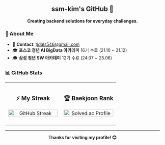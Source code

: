 <div align="center">
  
## ssm-kim's GitHub 👋

**Creating backend solutions for everyday challenges.**

</div>

### 📌 About Me

- 📧 **Contact**: tjdals546@gmail.com
- 🎓 **포스코 청년 AI BigData 아카데미** 16기 수료 (21.10 ~ 21.12)
- 🎓 **삼성 청년 SW 아카데미** 12기 수료 (24.07 ~ 25.06)


### 📊 GitHub Stats

<table style="border-collapse: collapse; border: none;">
  <tr>
    <td width="50%" style="border: none; padding: 10px;">
      <h3 align="center">⚡ My Streak</h3>
      <p align="center">
        <a href="https://git.io/streak-stats">
          <img src="https://github-readme-streak-stats-eight.vercel.app/?user=ssm-kim&theme=vue" alt="GitHub Streak" width="100%">
        </a>
      </p>
    </td>
    <td width="50%" style="border: none; padding: 10px;">
      <h3 align="center">🏆 Baekjoon Rank</h3>
      <p align="center">
        <a href="https://solved.ac/tjdals546">
          <img src="https://mazassumnida.wtf/api/v2/generate_badge?boj=tjdals546" alt="Solved.ac Profile" width="100%">
        </a>
      </p>
    </td>
  </tr>
</table>

---

<div align="center">
  
**Thanks for visiting my profile! 😊**

</div>
